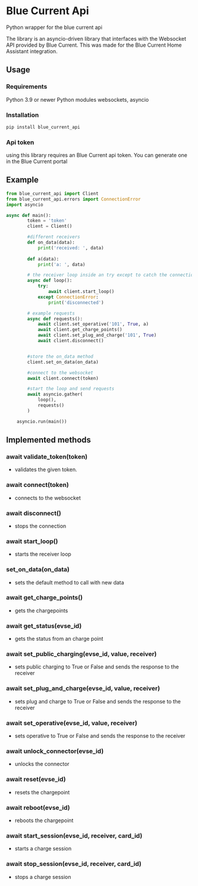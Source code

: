 # Blue Current Api

Python wrapper for the blue current api

The library is an asyncio-driven library that interfaces with the Websocket API provided by Blue Current. This was made for the Blue Current Home Assistant integration. 

## Usage

### Requirements

Python 3.9 or newer
Python modules websockets, asyncio

### Installation

```python
pip install blue_current_api
```

### Api token
using this library requires an Blue Current api token. You can generate one in the Blue Current portal

## Example

```python
from blue_current_api import Client
from blue_current_api.errors import ConnectionError
import asyncio

async def main():
        token = 'token'
        client = Client()

        #different receivers
        def on_data(data):
            print('received: ', data)
     
        def a(data):
            print('a: ', data)

        # the receiver loop inside an try except to catch the connection error when the connection is stopped
        async def loop():
            try:
                await client.start_loop()
            except ConnectionError:
                print('disconnected')

        # example requests
        async def requests():
            await client.set_operative('101', True, a)
            await client.get_charge_points()
            await client.set_plug_and_charge('101', True)
            await client.disconnect()


        #store the on_data method
        client.set_on_data(on_data)

        #connect to the websocket
        await client.connect(token)

        #start the loop and send requests
        await asyncio.gather(
            loop(),
            requests()
        )

    asyncio.run(main())
```

## Implemented methods

### await validate_token(token)

- validates the given token.

### await connect(token)

- connects to the websocket

### await disconnect()

- stops the connection

### await start_loop()

- starts the receiver loop

### set_on_data(on_data)

- sets the default method to call with new data

### await get_charge_points()

- gets the chargepoints 

### await get_status(evse_id)

- gets the status from an charge point

### await set_public_charging(evse_id, value, receiver)

- sets public charging to True or False and sends the response to the receiver

### await set_plug_and_charge(evse_id, value, receiver)

- sets plug and charge to True or False and sends the response to the receiver

### await set_operative(evse_id, value, receiver)

- sets operative to True or False and sends the response to the receiver

### await unlock_connector(evse_id)

- unlocks the connector

### await reset(evse_id)

- resets the chargepoint

### await reboot(evse_id)

- reboots the chargepoint

### await start_session(evse_id, receiver, card_id)

- starts a charge session

### await stop_session(evse_id, receiver, card_id)

- stops a charge session